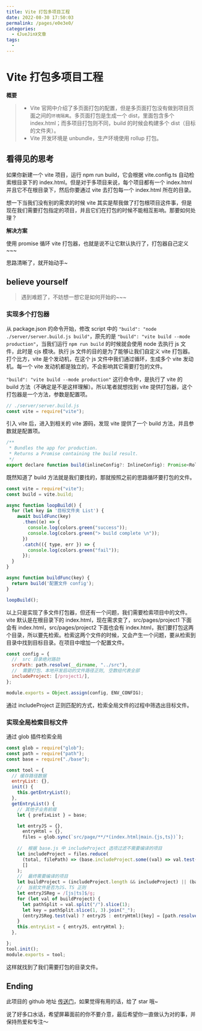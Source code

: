 ```yaml
---
title: Vite 打包多项目工程
date: 2022-08-30 17:50:03
permalink: /pages/e0e3e0/
categories:
  - 《JueJin》文章
tags:
  - 
---
```


# Vite 打包多项目工程

**概要**

> - Vite 官网中介绍了多页面打包的配置，但是多页面打包没有做到项目页面之间的`环境隔离`。多页面打包是生成一个 dist，里面包含多个 index.html；而多项目打包则不同，build 的时候会构建多个 dist（目标的文件夹）。
> - Vite 开发环境是 unbundle，生产环境使用 rollup 打包。

## 看得见的思考

如果你新建一个 vite 项目，运行 npm run build，它会根据 vite.config.ts 自动检索根目录下的 index.html。但是对于多项目来说，每个项目都有一个 index.html 并且它不在根目录下，然后你要通过 vite 去打包每一个 index.html 所在的目录。

想一下当我们没有别的需求的时候 vite 其实是帮我做了打包根项目这件事，但是现在我们需要打包指定的项目，并且它们在打包的时候不能相互影响。那要如何处理？

**解决方案**

使用 promise 循环 vite 打包器，也就是说不让它默认执行了，打包器自己定义~~~

思路清晰了，就开始动手~

## believe yourself

> 遇到难题了，不妨想一想它是如何开始的~~~

### 实现多个打包器

从 package.json 的命令开始，修改 script 中的 `"build": "node ./server/server.build.js build"`，原先的是 `"build": "vite build --mode production"`，当我们运行 `npm run build` 的时候就会使用 node 去执行 js 文件，此时是 cjs 模块。执行 js 文件的目的是为了能够让我们自定义 vite 打包器。打个比方，vite 是个发动机，在这个 js 文件中我们通过循环，生成多个 vite 发动机。每一个 vite 发动机都是独立的，不会影响其它需要打包的文件。

`"build": "vite build --mode production"` 这行命令中，是执行了 vite 的 build 方法（不确定是不是这样理解）。所以笔者就想找到 vite 提供打包器，这个打包器是一个方法，参数是配置项。

```js
// ./server/server.build.js
const vite = require("vite");
```

引入 vite 后，进入到相关的 vite 源码，发现 vite 提供了一个 build 方法，并且参数就是配置项。

```js
/**
 * Bundles the app for production.
 * Returns a Promise containing the build result.
 */
export declare function build(inlineConfig?: InlineConfig): Promise<RollupOutput | RollupOutput[] | RollupWatcher>;
```

既然知道了 build 方法就是我们要找的，那就按照之前的思路循环要打包的文件。

```js
const vite = require("vite");
const build = vite.build;

async function loopBuild() {
  for (let key in '目标文件夹 List') {
    await buildFunc(key)
      .then((e) => {
        console.log(colors.green("success"));
        console.log(colors.green("> build complete \n"));
      })
      .catch(({ type, err }) => {
        console.log(colors.green("fail"));
      });
  }
}

async function buildFunc(key) {
  return build('配置文件 config');
}

loopBuild();
```

以上只是实现了多文件打包器，但还有一个问题，我们需要检索项目中的文件。vite 默认是在根目录下的 index.html，现在需求变了，src/pages/project1 下面会有 index.html，src/pages/project2 下面也会有 index.html，我们要打包这两个目录，所以要先检索。检索这两个文件的时候，又会产生一个问题，要从检索到目录中找到目标目录。在项目中增加一个配置文件。

```js
const config = {
  //  src 目录绝对路劲
  srcPath: path.resolve(__dirname, "../src"),
  //  需要打包、本地开发启动的文件路径正则, 空数组代表全部
  includeProject: [/project1/],
};

module.exports = Object.assign(config, ENV_CONFIG);
```

通过 includeProject 正则匹配的方式，检索全局文件的过程中筛选出目标文件。

### 实现全局检索目标文件

通过 glob 插件检索全局

```js
const glob = require("glob");
const path = require("path");
const base = require("./base");

const tool = {
  // 缓存路径数据
  entryList: {},
  init() {
    this.getEntryList();
  },
  getEntryList() {
    // 其他子业务前缀
    let { prefixList } = base;

    let entryJS = {},
      entryHtml = {},
      files = glob.sync(`src/page/**/*(index.html|main.{js,ts})`);
    
    //  根据 base.js 中 includeProject 选项过滤不需要编译的项目
    let includeProject = files.reduce(
      (total, filePath) => (base.includeProject.some((val) => val.test(filePath)) && total.push(filePath), total),
      []
    );
    //  最终需要编译的项目
    let buildProject = (includeProject.length && includeProject) || (base.isBuildAll ? files : []);
    //  当前文件是否为JS、TS 正则
    let entryJSReg = /[js|ts]$/g;
    for (let val of buildProject) {
      let pathSplit = val.split("/").slice(1);
      let key = pathSplit.slice(1, 3).join("_");
      (entryJSReg.test(val) ? entryJS : entryHtml)[key] = [path.resolve(base.srcPath, pathSplit.join(path.sep))];
    }
    this.entryList = { entryJS, entryHtml };
  },

};
tool.init();
module.exports = tool;
```

这样就找到了我们需要打包的目录文件。

## Ending

此项目的 github 地址 [传送门]()，如果觉得有用的话，给了 star 哦~

说了好多口水话，希望屏幕面前的你不要介意，最后希望你一直做认为对的事，并保持热爱和专注～